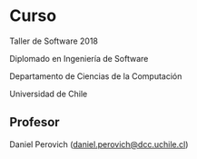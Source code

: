 # Curso #

Taller de Software 2018

Diplomado en Ingeniería de Software

Departamento de Ciencias de la Computación

Universidad de Chile


## Profesor ##

Daniel Perovich (daniel.perovich@dcc.uchile.cl)
